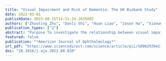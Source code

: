 ```yaml
---
title: "Visual Impairment and Risk of Dementia: The UK Biobank Study"
date: 2022-03-01
publishDate: 2023-08-15T14:31:24.163509Z
authors: ["Zhuoting Zhu", "Danli Shi", "Huan Liao", "Jason Ha", "Xianwen Shang", "Yu Huang", admin, "Yu Jiang", "Longyue Li", "Honghua Yu", "Wenyi Hu", "Wei Wang", "Xiaohong Yang", "Mingguang He"]
publication_types: ["2"]
abstract: "Purpose To investigate the relationship between visual impairment (VI) and dementia in the UK Biobank Study. Design Prospective cohort study. Methods A total of 117,187 volunteers (aged 40-69 years) deemed free of dementia at baseline were included. Habitual distance visual acuity worse than 0.3 logMAR units in the better-seeing eye was used to define VI. The incident dementia was based on electronically linked hospital inpatient and death records. Results During a median follow-up of 5.96 years, the presence of VI was significantly associated with incident dementia (hazard ratio: 1.78; 95% confidence interval: 1.18-2.68; P = .006). There was a clear trend between the severity of VI and risk of dementia (P for trend = .002). Conclusions We found VI was associated with increased risk of dementia, with a progressively greater risk among those with worse visual acuity. Our findings suggested that VI might be a modifiable risk factor for dementia and highlighted the potential value of VI elimination to delay the manifestation of dementia."
featured: false
publication: "*American Journal of Ophthalmology*"
url_pdf: "https://www.sciencedirect.com/science/article/pii/S0002939421004232"
doi: "10.1016/j.ajo.2021.08.010"
---
```


